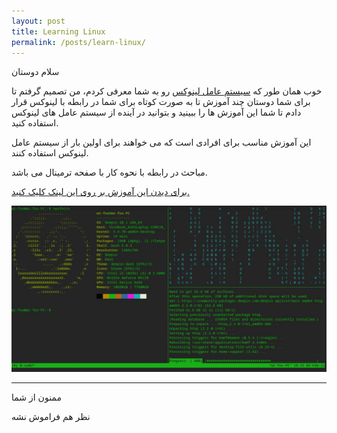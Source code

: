 ```yaml
---
layout: post
title: Learning Linux
permalink: /posts/learn-linux/
---
```


سلام دوستان

خوب همان طور که [سیستم عامل لینوکس][what-is-the-linux] رو به شما معرفی کردم، من تصمیم گرفتم تا برای شما دوستان
چند آموزش تا به صورت کوتاه برای شما در رابطه با لینوکس قرار دادم تا شما این آموزش ها را ببینید
و بتوانید در آینده از سیستم عامل های لینوکس استفاده کنید.

این آموزش مناسب برای افرادی است که می خواهند برای اولین بار از سیستم عامل لینوکس استفاده کنند.

مباحث در رابطه با نحوه کار با صفحه ترمینال می باشد.

[برای دیدن این آموزش بر روی این لینک کلیک کنید.][aparat]

![Learning-linux](/assets/img/post/Learning-linux/Screen%20Capture_select-area_20210203181601.jpg)

---

ممنون از شما

نظر هم فراموش نشه

[what-is-the-linux]: /posts/what-is-the-linux/
[aparat]: https://www.aparat.com/v/l5opF?playlist=818369

